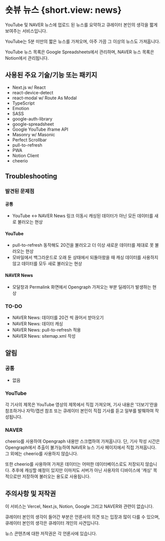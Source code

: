# 숏뷰 뉴스 {short.view: news}

YouTube 및 NAVER 뉴스에 업로드 된 뉴스를 요약하고 큐레이터 본인의 생각을 짧게 보여주는 서비스입니다.

YouTube는 5분 미만의 짧은 뉴스를 가져오며, 아주 가끔 그 이상의 뉴스도 가져옵니다.

YouTube 뉴스 목록은 Google Spreadsheets에서 관리하며, NAVER 뉴스 목록은 Notion에서 관리됩니다.

## 사용된 주요 기술/기능 또는 패키지

- Next.js w/ React
- react-device-detect
- react-modal w/ Route As Modal
- TypeScript
- Emotion
- SASS
- google-auth-library
- google-spreadsheet
- Google YouTube iframe API
- Masonry w/ Masonic
- Perfect Scrollbar
- pull-to-refresh
- PWA
- Notion Client
- cheerio

## Troubleshooting

### 발견된 문제점

#### 공통

- YouTube <-> NAVER News 링크 이동시 캐싱된 데이터가 아닌 모든 데이터를 새로 불러오는 현상

#### YouTube

- pull-to-refresh 동작해도 20건을 불러오고 더 이상 새로운 데이터를 제대로 못 불러오는 현상
- 모바일에서 백그라운드로 오래 둔 상태에서 되돌아왔을 때 캐싱 데이터를 사용하지 않고 데이터를 모두 새로 불러오는 현상

#### NAVER News

- 모달창과 Permalink 화면에서 Opengraph 가져오는 부분 딜레이가 발생하는 현상

### TO-DO

- NAVER News: 데이터를 20건 씩 끊어서 받아오기
- NAVER News: 데이터 캐싱
- NAVER News: pull-to-refresh 적용
- NAVER News: sitemap.xml 작성

## 알림

### 공통

- 없음

### YouTube

각 기사의 제목은 YouTube 영상의 제목에서 직접 가져오며, 기사 내용은 '더보기'란을 참조하거나 자막/캡션 참조 또는 큐레이터 본인이 직접 기사를 듣고 일부를 발췌하여 작성됩니다.

### NAVER

cheerio를 사용하여 Opengraph 내용만 스크랩하여 가져옵니다. 단, 기사 작성 시간은 Opengraph에서 추출이 불가능하여 NAVER 뉴스 기사 페이지에서 직접 가져옵니다. 그 외에는 cheerio를 사용하지 않습니다.

또한 cheerio를 사용하여 가져온 데이터는 어떠한 데이터베이스로도 저장되지 않습니다. 추후에 캐싱할 예정이 있지만 이마저도 서버가 아닌 사용자의 디바이스에 '캐싱' 목적으로만 저장하여 불러오는 용도로 사용됩니다.

## 주의사항 및 저작권

이 서비스는 Vercel, Next.js, Notion, Google 그리고 NAVER와 관련이 없습니다.

큐레이터 본인의 생각이 들어간 부분은 언론사의 의견 또는 입장과 많이 다를 수 있으며, 큐레이터 본인의 생각은 큐레이터 개인의 사견입니다.

뉴스 콘텐츠에 대한 저작권은 각 언론사에 있습니다.
